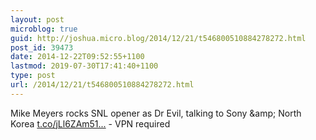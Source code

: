 ```yaml
---
layout: post
microblog: true
guid: http://joshua.micro.blog/2014/12/21/t546800510884278272.html
post_id: 39473
date: 2014-12-22T09:52:55+1100
lastmod: 2019-07-30T17:41:40+1100
type: post
url: /2014/12/21/t546800510884278272.html
---
```

Mike Meyers rocks SNL opener as Dr Evil, talking to Sony &amp;amp; North Korea [t.co/jLl6ZAm51...](http://t.co/jLl6ZAm51l) - VPN required
